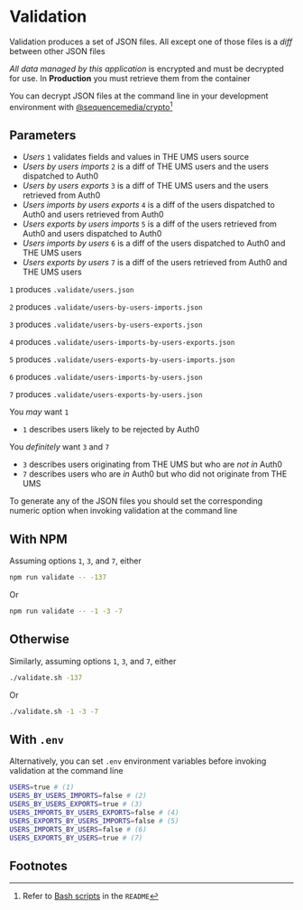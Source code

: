 
# Validation

Validation produces a set of JSON files. All except one of those files is a _diff_ between other JSON files

_All data managed by this application_ is encrypted and must be decrypted for use. In **Production** you must retrieve them from the container

You can decrypt JSON files at the command line in your development environment with [@sequencemedia/crypto](https://github.com/sequencemedia/crypto)[^1]

## Parameters

- _Users_ `1` validates fields and values in THE UMS users source
- _Users by users imports_ `2` is a diff of THE UMS users and the users dispatched to Auth0
- _Users by users exports_ `3` is a diff of THE UMS users and the users retrieved from Auth0
- _Users imports by users exports_ `4` is a diff of the users dispatched to Auth0 and users retrieved from Auth0
- _Users exports by users imports_ `5` is a diff of the users retrieved from Auth0 and users dispatched to Auth0
- _Users imports by users_ `6` is a diff of the users dispatched to Auth0 and THE UMS users
- _Users exports by users_ `7` is a diff of the users retrieved from Auth0 and THE UMS users

`1` produces `.validate/users.json`

`2` produces `.validate/users-by-users-imports.json`

`3` produces `.validate/users-by-users-exports.json`

`4` produces `.validate/users-imports-by-users-exports.json`

`5` produces `.validate/users-exports-by-users-imports.json`

`6` produces `.validate/users-imports-by-users.json`

`7` produces `.validate/users-exports-by-users.json`

You _may_ want `1`

- `1` describes users likely to be rejected by Auth0

You _definitely_ want `3` and `7`

- `3` describes users originating from THE UMS but who are _not in_ Auth0
- `7` describes users who are _in_ Auth0 but who did not originate from THE UMS

To generate any of the JSON files you should set the corresponding numeric option when invoking validation at the command line

## With NPM

Assuming options `1`, `3`, and `7`, either

```bash
npm run validate -- -137
```

Or

```bash
npm run validate -- -1 -3 -7
```

## Otherwise

Similarly, assuming options `1`, `3`, and `7`, either

```bash
./validate.sh -137
```

Or

```bash
./validate.sh -1 -3 -7
```

## With `.env`

Alternatively, you can set `.env` environment variables before invoking validation at the command line

```bash
USERS=true # (1)
USERS_BY_USERS_IMPORTS=false # (2)
USERS_BY_USERS_EXPORTS=true # (3)
USERS_IMPORTS_BY_USERS_EXPORTS=false # (4)
USERS_EXPORTS_BY_USERS_IMPORTS=false # (5)
USERS_IMPORTS_BY_USERS=false # (6)
USERS_EXPORTS_BY_USERS=true # (7)
```

## Footnotes

[^1]: Refer to [Bash scripts](https://github.com/sequencemedia/crypto#bash-scripts) in the `README`
